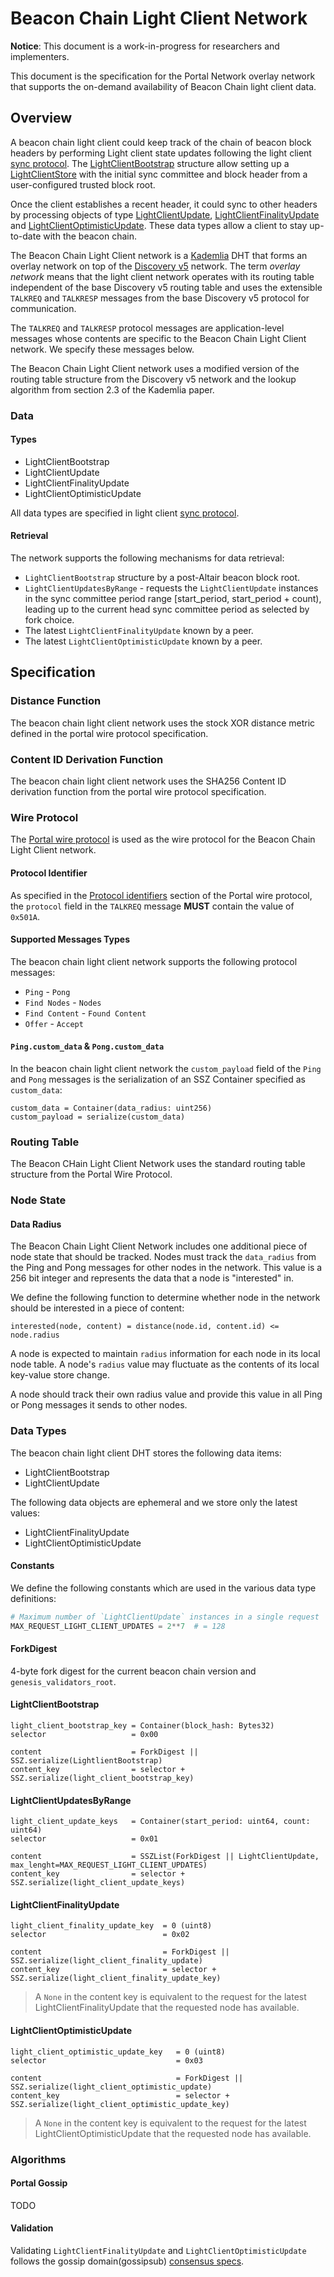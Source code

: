 # Beacon Chain Light Client Network
**Notice**: This document is a work-in-progress for researchers and implementers.

This document is the specification for the Portal Network overlay network that supports the on-demand availability of Beacon Chain light client data.

## Overview

A beacon chain light client could keep track of the chain of beacon block headers by performing Light client state updates
following the light client [sync protocol](https://github.com/ethereum/consensus-specs/blob/dev/specs/altair/light-client/sync-protocol.md).
The [LightClientBootstrap](https://github.com/ethereum/consensus-specs/blob/dev/specs/altair/light-client/sync-protocol.md#lightclientbootstrap) structure allow setting up a
[LightClientStore](https://github.com/ethereum/consensus-specs/blob/dev/specs/altair/light-client/sync-protocol.md#lightclientstore) with the initial sync committee and block header from a user-configured trusted block root.

Once the client establishes a recent header, it could sync to other headers by processing objects of type [LightClientUpdate](https://github.com/ethereum/consensus-specs/blob/dev/specs/altair/light-client/sync-protocol.md#lightclientupdate),
[LightClientFinalityUpdate](https://github.com/ethereum/consensus-specs/blob/dev/specs/altair/light-client/sync-protocol.md#lightclientfinalityupdate)
and [LightClientOptimisticUpdate](https://github.com/ethereum/consensus-specs/blob/dev/specs/altair/light-client/sync-protocol.md#lightclientoptimisticupdate).
These data types allow a client to stay up-to-date with the beacon chain.

The Beacon Chain Light Client network is a [Kademlia](https://pdos.csail.mit.edu/~petar/papers/maymounkov-kademlia-lncs.pdf) DHT that forms an overlay network on top of
the [Discovery v5](https://github.com/ethereum/devp2p/blob/master/discv5/discv5-wire.md) network. The term *overlay network* means that the light client network operates
with its routing table independent of the base Discovery v5 routing table and uses the extensible `TALKREQ` and `TALKRESP` messages from the base Discovery v5 protocol for communication.

The `TALKREQ` and `TALKRESP` protocol messages are application-level messages whose contents are specific to the Beacon Chain Light Client network. We specify these messages below.

The Beacon Chain Light Client network uses a modified version of the routing table structure from the Discovery v5 network and the lookup algorithm from section 2.3 of the Kademlia paper.

### Data

#### Types

* LightClientBootstrap
* LightClientUpdate
* LightClientFinalityUpdate
* LightClientOptimisticUpdate

All data types are specified in light client [sync protocol](https://github.com/ethereum/consensus-specs/blob/dev/specs/altair/light-client/sync-protocol.md#containers).

#### Retrieval

The network supports the following mechanisms for data retrieval:

* `LightClientBootstrap` structure by a post-Altair beacon block root.
* `LightClientUpdatesByRange` - requests the `LightClientUpdate` instances in the sync committee period range [start_period, start_period + count), leading up to the current head sync committee period as selected by fork choice.
* The latest `LightClientFinalityUpdate` known by a peer.
* The latest `LightClientOptimisticUpdate` known by a peer.

## Specification

### Distance Function

The beacon chain light client network uses the stock XOR distance metric defined in the portal wire protocol specification.

### Content ID Derivation Function

The beacon chain light client network uses the SHA256 Content ID derivation function from the portal wire protocol specification.

### Wire Protocol

The [Portal wire protocol](./portal-wire-protocol.md) is used as the wire protocol for the Beacon Chain Light Client network.

#### Protocol Identifier

As specified in the [Protocol identifiers](./portal-wire-protocol.md#protocol-identifiers) section of the Portal wire protocol, the `protocol` field in the `TALKREQ` message **MUST** contain the value of `0x501A`.

#### Supported Messages Types

The beacon chain light client network supports the following protocol messages:

- `Ping` - `Pong`
- `Find Nodes` - `Nodes`
- `Find Content` - `Found Content`
- `Offer` - `Accept`

#### `Ping.custom_data` & `Pong.custom_data`

In the beacon chain light client network the `custom_payload` field of the `Ping` and `Pong` messages is the serialization of an SSZ Container specified as `custom_data`:

```
custom_data = Container(data_radius: uint256)
custom_payload = serialize(custom_data)
```

### Routing Table

The Beacon CHain Light Client Network uses the standard routing table structure from the Portal Wire Protocol.

### Node State

#### Data Radius

The Beacon Chain Light Client Network includes one additional piece of node state that should be tracked. Nodes must track the `data_radius`
from the Ping and Pong messages for other nodes in the network. This value is a 256 bit integer and represents the data that
a node is "interested" in.

We define the following function to determine whether node in the network should be interested in a piece of content:

```
interested(node, content) = distance(node.id, content.id) <= node.radius
```

A node is expected to maintain `radius` information for each node in its local node table. A node's `radius` value may fluctuate as the contents of its local key-value store change.

A node should track their own radius value and provide this value in all Ping or Pong messages it sends to other nodes.

### Data Types

The beacon chain light client DHT stores the following data items:

* LightClientBootstrap
* LightClientUpdate

The following data objects are ephemeral and we store only the latest values:

* LightClientFinalityUpdate
* LightClientOptimisticUpdate

#### Constants

We define the following constants which are used in the various data type definitions:

```py
# Maximum number of `LightClientUpdate` instances in a single request
MAX_REQUEST_LIGHT_CLIENT_UPDATES = 2**7  # = 128
```

#### ForkDigest
4-byte fork digest for the current beacon chain version and ``genesis_validators_root``.

#### LightClientBootstrap

```
light_client_bootstrap_key = Container(block_hash: Bytes32)
selector                   = 0x00

content                    = ForkDigest || SSZ.serialize(LightlientBootstrap)
content_key                = selector + SSZ.serialize(light_client_bootstrap_key)
```

#### LightClientUpdatesByRange

```
light_client_update_keys   = Container(start_period: uint64, count: uint64)
selector                   = 0x01

content                    = SSZList(ForkDigest || LightClientUpdate, max_lenght=MAX_REQUEST_LIGHT_CLIENT_UPDATES)
content_key                = selector + SSZ.serialize(light_client_update_keys)
```

#### LightClientFinalityUpdate

```
light_client_finality_update_key  = 0 (uint8)
selector                          = 0x02

content                           = ForkDigest || SSZ.serialize(light_client_finality_update)
content_key                       = selector + SSZ.serialize(light_client_finality_update_key)
```

> A `None` in the content key is equivalent to the request for the latest
LightClientFinalityUpdate that the requested node has available.

#### LightClientOptimisticUpdate

```
light_client_optimistic_update_key   = 0 (uint8)
selector                             = 0x03

content                              = ForkDigest || SSZ.serialize(light_client_optimistic_update)
content_key                          = selector + SSZ.serialize(light_client_optimistic_update_key)
```

> A `None` in the content key is equivalent to the request for the latest
LightClientOptimisticUpdate that the requested node has available.

### Algorithms

#### Portal Gossip

TODO

#### Validation

Validating `LightClientFinalityUpdate` and `LightClientOptimisticUpdate` follows the gossip domain(gossipsub) [consensus specs](https://github.com/ethereum/consensus-specs/blob/dev/specs/altair/light-client/p2p-interface.md#the-gossip-domain-gossipsub).
